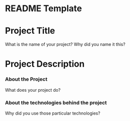 # README Template
# Project Title
What is the name of your project? Why did you name it this?

# Project Description
### About the Project
What does your project do?

### About the technologies behind the project
Why did you use those particular technologies?
